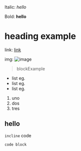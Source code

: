 Italic: *hello*  

Bold: **hello**  

# heading example  

link: [link](bilibili.com)  

img: ![image](https://i.imgur.com/7Ex4dMu.jpeg)  

>blockExample  

* list eg.
* list eg.
* list eg.
           
1. uno
2. dos
3. tres
           
hello
------
           
`incline` code  

```
code block
```  
